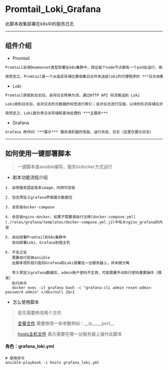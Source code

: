 # Promtail_Loki_Grafana

此脚本收集部署在k8s中的服务日志

***

  

## 组件介绍



- Promtail



```markdown
Promtail采用Deamonset类型部署在k8s集群中，保证每个node节点都有一个pod在运行，用来收集指定目录中的日志（这里指定为docker的家目录，/home/docker），并且将日志发送给loki

简而言之，Promtail是一个从指定存储位置收集日志并发送给loki的代理程序的 ***日志收集工具***
```



- Loki




```markdown
Promtail获取到日志后，会将日志转换为流，通过HTTP API 将流推送到 Loki

Loki收到日志后，会对日志的元数据的标签进行索引；会对日志进行压缩，以块的形式存储在对象存储或本地目录（这里采用本地目录）

简而言之，Loki是负责日志存储和查询处理的 ***主服务***
```



- Grafana




```markdown
Grafana 用作UI ***展示*** 服务或机器的性能、运行状态、日志（这里仅展示日志）
```




***



## 如何使用一键部署脚本

> 一键脚本是ansible编写，服务以docker方式运行

- 剧本功能流程介绍

```shell
1. 自带服务固定版本image，内网可安装
   
2. 包含预定义grafana界面展示数据包
   
3. 会安装docker-compose
   
4. 会安装nginx-docker，如果不需要请自行注释[docker-compose.yml](./roles/grafana/templates/docker-compose.yml.j2)中有关nginx_grafana的内容
   
5. 自动部署Promtail到k8s集群中
   自动部署Loki、Grafana到宿主机
   
6. 不足之处
   需要自行安装ansible
   此脚本现阶段只能将Grafana和Loki部署在一台服务器上，并未做分离
   
   导入预定义grafana数据后，admin账户密码不生效，可能需要手动执行密码重置操作（偶发）
   执行命令
   docker exec -it grafana bash -c "grafana-cli admin reset-admin-password admin" >/dev/null 2&>1
```


-  怎么使用脚本

> 首先需要修改两个文件
>
> [变量文件](./roles/grafana/vars/main.yaml) 需要修改一些参数例如：\_\_ip\_\_,\_\_port\_\_
>
> [hosts主机文件](./hosts) 表示需要在哪一台服务器上操作此脚本

#### 角色：grafana_loki.yml

```shell
# 使用命令
ansible-playbook -i hosts grafana_loki.yml
```

### 